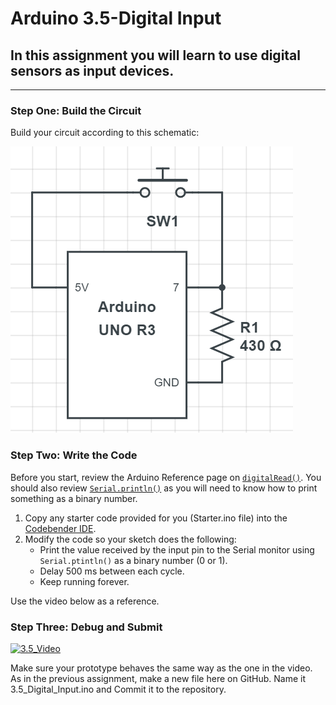 # Arduino 3.5-Digital Input
## In this assignment you will learn to use digital sensors as input devices.  

---

### Step One: Build the Circuit

Build your circuit according to this schematic:

![pulldown circuit](https://github.com/WHS-Robotics-Classes/3.5-Digital_Input/blob/main/pulldown.PNG?raw=true)

### Step Two: Write the Code

Before you start, review the Arduino Reference page on [`digitalRead()`](https://www.arduino.cc/reference/en/language/functions/digital-io/digitalread/).  You should also review [`Serial.println()`](https://www.arduino.cc/reference/en/language/functions/communication/serial/println/) as you will need to know how to print something as a binary number.

1. Copy any starter code provided for you (Starter.ino file) into the [Codebender IDE](https://edu.codebender.cc/class/1ajtp).
2. Modify the code so your sketch does the following:
    - Print the value received by the input pin to the Serial monitor using `Serial.ptintln()` as a binary number (0 or 1).
    - Delay 500 ms between each cycle.
    - Keep running forever.

Use the video below as a reference.

### Step Three: Debug and Submit

[![3.5_Video](http://img.youtube.com/vi/YLVuv-kYwoE/0.jpg)](https://www.youtube.com/watch?v=YLVuv-kYwoE "3.5-Digital Input Video")

Make sure your prototype behaves the same way as the one in the video. As in the previous assignment, make a new file here on GitHub. Name it 3.5_Digital_Input.ino and Commit it to the repository.
